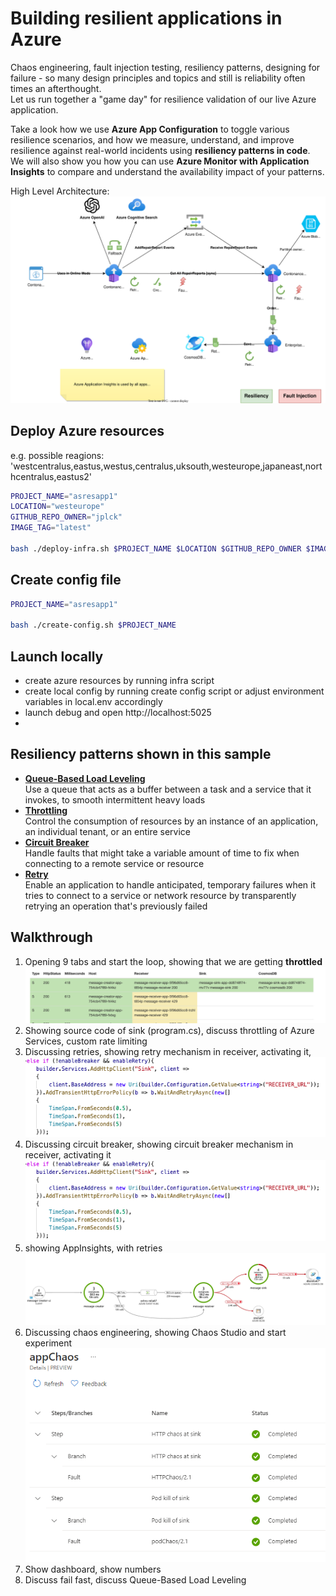 # Building resilient applications in Azure


Chaos engineering, fault injection testing, resiliency patterns, designing for failure - so many design principles and topics and still is reliability often times an afterthought.  
Let us run together a "game day" for resilience validation of our live Azure application.  

Take a look how we use **Azure App Configuration** to toggle various resilience scenarios, and how we measure, understand, and improve resilience against real-world incidents using **resiliency patterns in code**.
We will also show you how you can use **Azure Monitor with Application Insights** to compare and understand the availability impact of your patterns.

High Level Architecture:
![](/architecture.drawio.svg)


## Deploy Azure resources
e.g. possible reagions:  
'westcentralus,eastus,westus,centralus,uksouth,westeurope,japaneast,northcentralus,eastus2'

```bash
PROJECT_NAME="asresapp1"
LOCATION="westeurope"
GITHUB_REPO_OWNER="jplck"
IMAGE_TAG="latest"

bash ./deploy-infra.sh $PROJECT_NAME $LOCATION $GITHUB_REPO_OWNER $IMAGE_TAG
```

## Create config file
```bash
PROJECT_NAME="asresapp1"

bash ./create-config.sh $PROJECT_NAME
```

## Launch locally
- create azure resources by running infra script 
- create local config by running create config script or adjust environment variables in local.env accordingly
- launch debug and open http://localhost:5025
- 

## Resiliency patterns shown in this sample

* [**Queue-Based Load Leveling**](https://docs.microsoft.com/en-us/azure/architecture/patterns/queue-based-load-leveling)   
  Use a queue that acts as a buffer between a task and a service that it invokes, to smooth intermittent heavy loads
* [**Throttling**](https://docs.microsoft.com/en-us/azure/architecture/patterns/throttling)  
  Control the consumption of resources by an instance of an application, an individual tenant, or an entire service
* [**Circuit Breaker**](https://docs.microsoft.com/en-us/azure/architecture/patterns/circuit-breaker)  
  Handle faults that might take a variable amount of time to fix when connecting to a remote service or resource
* [**Retry**](https://docs.microsoft.com/en-us/azure/architecture/patterns/retry)  
  Enable an application to handle anticipated, temporary failures when it tries to connect to a service or network resource by transparently retrying an operation that's previously failed

## Walkthrough

1. Opening 9 tabs and start the loop, showing that we are getting **throttled**
    ![](/img/throttling.png)
2. Showing source code of sink (program.cs), discuss throttling of Azure Services, custom rate limiting 
3. Discussing retries, showing retry mechanism in receiver, activating it,
    ![](/img/retry.png)
4. Discussing circuit breaker, showing circuit breaker mechanism in receiver, activating it
    ![](/img/retry.png)
5. showing AppInsights, with retries
    ![](/img/appmap.png)
6. Discussing chaos engineering, showing Chaos Studio and start experiment
    ![](/img/chaos_experiment.png)
7. Show dashboard, show numbers
8. Discuss fail fast, discuss Queue-Based Load Leveling
